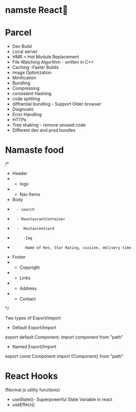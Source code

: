 # namste React🚀


# Parcel 
- Dev Build
- Local server
- HMR = Hot Module Replacement
- File Watching Algorithm - written in C++
- Caching -Faster Builds
- image Optimization
- Minification
- Bundling
- Compressing
- consistent Hashing
- code splitting 
- diffrential bundling - Support Older browser
- Diagnostic
- Error Handling
- HTTPs
- Tree shaking - remove unused code 
- Different dev and prod bundles


# Namaste food
/*
* Header
*  - logo
*  - Nav Items
* Body
*       - search
*       - ReastaurantContainer
*       -  Restaurentcard
*          -Img
*          -Name of Res, Star Rating, cuisine, delivery time

* Footer
* - Copyright
* - Links
* - Address
* - Contact

*/

Two types of Export/Import

- Default Export/Import

export default Component;
import component from "path"


- Named Export/Import

export const Component
import  {Component} from "path"

# React Hooks
  (Normal js utility functions)

  - useState()- Superpowerful State Variable in react
  - useEffect()


